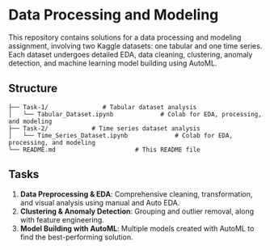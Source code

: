 # Data Processing and Modeling

This repository contains solutions for a data processing and modeling assignment, involving two Kaggle datasets: one tabular and one time series. Each dataset undergoes detailed EDA, data cleaning, clustering, anomaly detection, and machine learning model building using AutoML.

## Structure

```
├── Task-1/               # Tabular dataset analysis
│   └── Tabular_Dataset.ipynb             # Colab for EDA, processing, and modeling
├── Task-2/            # Time series dataset analysis
│   └── Time_Series_Dataset.ipynb             # Colab for EDA, processing, and modeling
└── README.md                      # This README file
```

## Tasks

1. **Data Preprocessing & EDA**: Comprehensive cleaning, transformation, and visual analysis using manual and Auto EDA.
2. **Clustering & Anomaly Detection**: Grouping and outlier removal, along with feature engineering.
3. **Model Building with AutoML**: Multiple models created with AutoML to find the best-performing solution.
